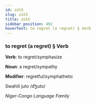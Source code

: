 ```yaml
---
id: zütö
slug: zütö
title: zütö
sidebar_position: 492
hoverText: to regret (a regret) § Verb
---
```


### to regret (a regret) § Verb

**Verb**: to regret/symphasize

**Noun**: a regret/sympathy

**Modifier**: regretful/symphathetic

Swahili juto /d͡ʒuto/

*Niger-Congo Language Family*